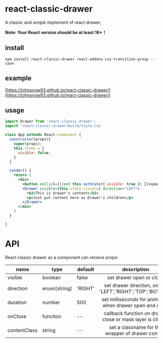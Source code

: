 # react-classic-drawer

A classic and simple implement of react drawer;

**Note: Your React version should be at least 16+！**

## install
```
npm install react-classic-drawer react-addons-css-transition-group --save
```
## example

[https://johnsnow93.github.io/react-classic-drawer/](https://johnsnow93.github.io/react-classic-drawer/)

## usage

```jsx
import Drawer from 'react-classic-drawer';
import 'react-classic-drawer/build/style.css'

class App extends React.Component {
  constructor(props){
    super(props);
    this.state = {
      visible: false,
    }
  }

  render() {
    return (
      <div>
        <button onClick={()=>{ this.setState({ visible: true }) }}>open</button>
        <Drawer visible={this.state.visible} direction="LEFT">
          <h2>This is drawer's content</h2>
          <p>Just put content here as Drawer's children</p>
        </Drawer>
      </div>
    )
  }

}

```

# API
React classic drawer as a component can receive props:

| name | type | default | description |
| ---- | ---- | ---- | :----: |
| visible | boolean | false | set drawer open or close |
| direction | enum[string] | 'RIGHT' | set drawer direction, one of 'LEFT','RIGHT','TOP','BOTTOM' |
| duration | number | 500 | set milliseconds for animation when drawer open and close |
| onClose | function | -- | callback function on drawer close or mask layer is clicked |
| contentClass | string | -- | set a classname for the wrapper of drawer content |
